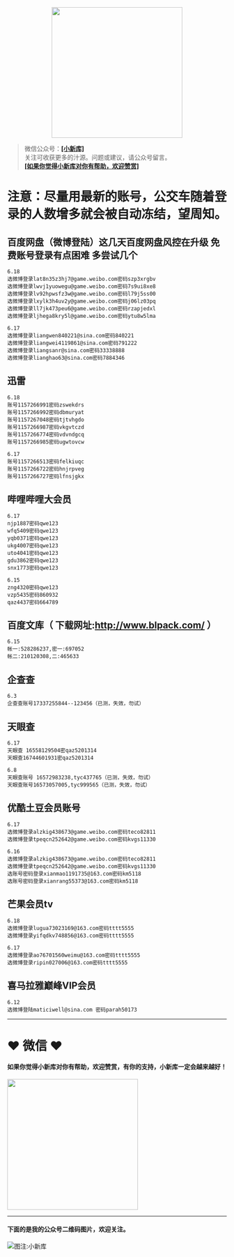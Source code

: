 <div align="center">
<a href="https://xiaoxinku.ys168.com">
<img width="300" src="https://s1.ax1x.com/2020/05/26/tiwdl8.gif"/>
</a>
</div>


>微信公众号：**<a href="#jump_1">[小新库]</a>**  
关注可收获更多的汁源。问题或建议，请公众号留言。  
**<a href="#jump_1">[如果你觉得小新库对你有帮助，欢迎赞赏]</a>**

# 注意：尽量用最新的账号，公交车随着登录的人数增多就会被自动冻结，望周知。

## 百度网盘（微博登陆）这几天百度网盘风控在升级 免费账号登录有点困难 多尝试几个

```
6.18
选微博登录lat8n35z3hj7@game.weibo.com密码szp3xrgbv
选微博登录lwvj1yuowegu@game.weibo.com密码7s9ui8xe8
选微博登录lv92hpwsfz3w@game.weibo.com密码l79j5ss00
选微博登录lxylk3h4uv2y@game.weibo.com密码j06lz03pq
选微博登录ll7jk473peu6@game.weibo.com密码rzapjedxl
选微博登录ljhega8kry5l@game.weibo.com密码ytu8w5lma

6.17
选微博登录liangwen840221@sina.com密码840221
选微博登录liangwei4119861@sina.com密码791222
选微博登录liangsanr@sina.com密码33338888
选微博登录lianghao63@sina.com密码7884346

```

## 迅雷

```
6.18
账号1157266991密码zswekdrs
账号1157266992密码dbmuryat
账号1157267048密码tjtvhgdo
账号1157266987密码vkgvtczd
账号1157266774密码vdvndgcq
账号1157266985密码ugwtovcw

6.17
账号1157266513密码felkiuqc
账号1157266722密码hnjrpveg
账号1157266727密码lfnsjgkx

```

## 哔哩哔哩大会员

```
6.17
njp1887密码qwe123
wfq5409密码qwe123
yqb0371密码qwe123
ukg4007密码qwe123
uto4041密码qwe123
gdu3862密码qwe123
snx1773密码qwe123

6.15
zng4320密码qwe123
vzp5435密码860932
qaz4437密码664789

```

## 百度文库（ 下载网址:http://www.blpack.com/ ）

```
6.15
帐一:528286237,密一:697052
帐二:210120308,二:465633

```

## 企查查

```
6.3
企查查账号17337255844--123456（已测，失效，勿试）

```

## 天眼查

```
6.17
天眼查 16558129504密qaz5201314
天眼查16744601931密qaz5201314

6.8
天眼查账号 16572983238,tyc437765（已测，失效，勿试）
天眼查账号16573057005,tyc999565（已测，失效，勿试）

```

## 优酷土豆会员账号

```
6.17
选微博登录alzkig438673@game.weibo.com密码teco82811
选微博登录tpeqcn252642@game.weibo.com密码kvgs11330

6.16
选微博登录alzkig438673@game.weibo.com密码teco82811
选微博登录tpeqcn252642@game.weibo.com密码kvgs11330
选账号密码登录xianmao1191735@163.com密码km5118
选账号密码登录xianrang55373@163.com密码km5118

```

## 芒果会员tv

```
6.18
选微博登录lugua73023169@163.com密码tttt5555
选微博登录yifqdkv748856@163.com密码tttt5555

6.17
选微博登录ao76701560weimu@163.com密码tttt5555
选微博登录ripin027006@163.com密码tttt5555

```

## 喜马拉雅巅峰VIP会员

```
6.12
选微博登陆maticiwell@sina.com 密码parah50173

```

***

# ❤ 微信 ❤ 

#### 如果你觉得小新库对你有帮助，欢迎赞赏，有你的支持，小新库一定会越来越好！
<div>
<a href="https://s1.ax1x.com/2020/05/26/tiVwse.png">
<img width="300" src="https://camo.githubusercontent.com/be06971baed9105260e0ed5c03746108c30b527f/68747470733a2f2f63646e2e6275796d6561636f666665652e636f6d2f627574746f6e732f64656661756c742d6f72616e67652e706e67"/>
</a>
</div>

<a id="jump_1"></a> 
***
#### 下面的是我的公众号二维码图片，欢迎关注。  
![图注:小新库](https://s1.ax1x.com/2020/05/15/Ysg6dH.jpg) 

